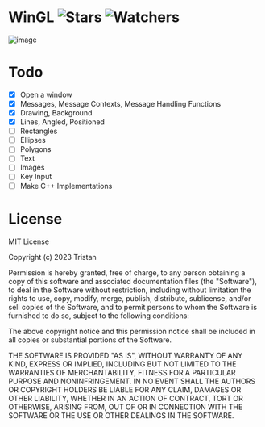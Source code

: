 # WinGL ![Stars](https://img.shields.io/github/stars/realTristan/WinGL?color=brightgreen) ![Watchers](https://img.shields.io/github/watchers/realTristan/WinGL?label=Watchers)
![image](https://github.com/realTristan/WinGL/assets/75189508/05f0881b-0a69-4965-a53c-46619e4a6d49)

# Todo
- [X] Open a window
- [X] Messages, Message Contexts, Message Handling Functions
- [X] Drawing, Background
- [X] Lines, Angled, Positioned
- [ ] Rectangles
- [ ] Ellipses
- [ ] Polygons
- [ ] Text
- [ ] Images
- [ ] Key Input
- [ ] Make C++ Implementations

# License
MIT License

Copyright (c) 2023 Tristan

Permission is hereby granted, free of charge, to any person obtaining a copy
of this software and associated documentation files (the "Software"), to deal
in the Software without restriction, including without limitation the rights
to use, copy, modify, merge, publish, distribute, sublicense, and/or sell
copies of the Software, and to permit persons to whom the Software is
furnished to do so, subject to the following conditions:

The above copyright notice and this permission notice shall be included in all
copies or substantial portions of the Software.

THE SOFTWARE IS PROVIDED "AS IS", WITHOUT WARRANTY OF ANY KIND, EXPRESS OR
IMPLIED, INCLUDING BUT NOT LIMITED TO THE WARRANTIES OF MERCHANTABILITY,
FITNESS FOR A PARTICULAR PURPOSE AND NONINFRINGEMENT. IN NO EVENT SHALL THE
AUTHORS OR COPYRIGHT HOLDERS BE LIABLE FOR ANY CLAIM, DAMAGES OR OTHER
LIABILITY, WHETHER IN AN ACTION OF CONTRACT, TORT OR OTHERWISE, ARISING FROM,
OUT OF OR IN CONNECTION WITH THE SOFTWARE OR THE USE OR OTHER DEALINGS IN THE
SOFTWARE.
